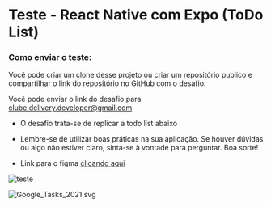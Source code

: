 # Teste - React Native com Expo (ToDo List)

### Como enviar o teste:
Você pode criar um clone desse projeto ou criar um repositório publico e compartilhar o link do repositório no GitHub com o desafio.

Você pode enviar o link do desafio para clube.delivery.developer@gmail.com

- O desafio trata-se de replicar a todo list abaixo

- Lembre-se de utilizar boas práticas na sua aplicação. Se houver dúvidas ou algo não estiver claro, sinta-se à vontade para perguntar. Boa sorte!

- Link para o figma [clicando aqui](https://www.figma.com/file/Sk9LpMq9uTQiUqEaGi16OJ/Clube-todo-(Community)?type=design&node-id=0-1&mode=design&t=IPCcmb2JIxgnjoSQ-0)

![teste](https://github.com/clube-delivery/Clube-todo/assets/55595657/2f7db3eb-1986-4b4c-b2ae-dc3dc7b5a93a)

![Google_Tasks_2021 svg](https://github.com/clube-delivery/Clube-todo/assets/55595657/fcc63db5-0bd2-4673-a40d-7abcd62b91b3)
